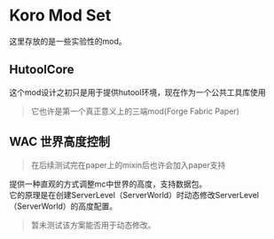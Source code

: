 # Koro Mod Set
这里存放的是一些实验性的mod。
## HutoolCore
这个mod设计之初只是用于提供hutool环境，现在作为一个公共工具库使用
> 它也许是第一个真正意义上的三端mod(Forge Fabric Paper)
## WAC 世界高度控制
> 在后续测试完在paper上的mixin后也许会加入paper支持

提供一种直观的方式调整mc中世界的高度，支持数据包。  
它的原理是在创建ServerLevel（ServerWorld）时动态修改ServerLevel（ServerWorld）的高度配置。  
> 暂未测试该方案能否用于动态修改。